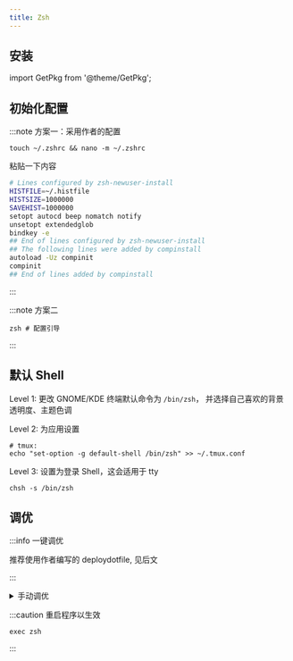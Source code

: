 ```yaml
---
title: Zsh
---
```


## 安装

import GetPkg from '@theme/GetPkg';

<GetPkg name="zsh" dnf apt pacman/>

## 初始化配置

:::note 方案一：采用作者的配置

    touch ~/.zshrc && nano -m ~/.zshrc

粘贴一下内容

```bash
# Lines configured by zsh-newuser-install
HISTFILE=~/.histfile
HISTSIZE=1000000
SAVEHIST=1000000
setopt autocd beep nomatch notify
unsetopt extendedglob
bindkey -e
## End of lines configured by zsh-newuser-install
## The following lines were added by compinstall
autoload -Uz compinit
compinit
## End of lines added by compinstall
```

:::

:::note 方案二

    zsh # 配置引导

:::

## 默认 Shell

Level 1:
更改 GNOME/KDE 终端默认命令为 `/bin/zsh`，
并选择自己喜欢的背景透明度、主题色调

Level 2: 为应用设置

```shell
# tmux:
echo "set-option -g default-shell /bin/zsh" >> ~/.tmux.conf
```

Level 3: 设置为登录 Shell，这会适用于 tty

    chsh -s /bin/zsh

## 调优

:::info 一键调优

推荐使用作者编写的 deploydotfile, 见后文

:::

 <details className="let-details-to-gray">
<summary>手动调优</summary>

```shell
# 忽略注释
echo 'setopt interactivecomments' >> ~/.zshrc
```

</details>

:::caution 重启程序以生效

    exec zsh

:::
